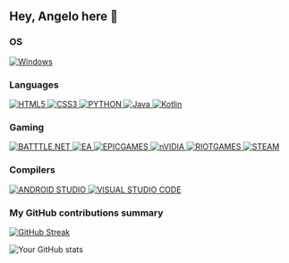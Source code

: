 ## Hey, Angelo here 👋

<!--
**angelog9e/angelog9e** is a ✨ _special_ ✨ repository because its `README.md` (this file) appears on your GitHub profile.
-->
<h3>OS</h3>
<p>
  <a href="https://www.microsoft.com/en-us/windows?r=1">
    <img alt="Windows" src="https://img.shields.io/badge/Windows-0078D6?style=for-the-badge&logo=windows&logoColor=white"/>
  </a>
</p>

<h3>Languages</h3>
<p>
  <a href="https://www.w3schools.com/html"/>
    <img alt="HTML5" src="https://img.shields.io/badge/html5-%23E34F26.svg?style=for-the-badge&logo=html5&logoColor=white"/>
  </a>
  <a href="https://www.w3schools.com/css/"/>
    <img alt="CSS3" src="https://img.shields.io/badge/css3-%231572B6.svg?style=for-the-badge&logo=css3&logoColor=white"/>
  </a>
  <a href="https://www.python.org/">
    <img alt="PYTHON" src="https://img.shields.io/badge/python-3670A0?style=for-the-badge&logo=python&logoColor=ffdd54"/>
  </a>
  <a href="https://www.java.com/en/">
    <img alt="Java" src="https://img.shields.io/badge/java-%23ED8B00.svg?style=for-the-badge&logo=openjdk&logoColor=white"/>
  </a>
  <a href="https://kotlinlang.org/">
    <img alt="Kotlin" src="https://img.shields.io/badge/kotlin-%237F52FF.svg?style=for-the-badge&logo=kotlin&logoColor=white"/>
  </a>
</p>

<h3>Gaming</h3>
<p>
  <a href="https://us.shop.battle.net/en-us">
    <img alt="BATTTLE.NET" src="https://img.shields.io/badge/battle.net-%2300AEFF.svg?style=for-the-badge&logo=battle.net&logoColor=white"/>
  </a>
  <a href="https://www.ea.com/">
    <img alt="EA" src="https://img.shields.io/badge/ea-%23000000.svg?style=for-the-badge&logo=ea&logoColor=white"/>
  </a>
  <a href="https://store.epicgames.com/en-US/">
    <img alt="EPICGAMES" src="https://img.shields.io/badge/epicgames-%23313131.svg?style=for-the-badge&logo=epicgames&logoColor=white"/>
  </a>
  <a href="https://www.nvidia.com/en-us/">
    <img alt="nVIDIA" src="https://img.shields.io/badge/nVIDIA-%2376B900.svg?style=for-the-badge&logo=nVIDIA&logoColor=white"/>
  </a>
  <a href="https://www.riotgames.com/en">
    <img alt="RIOTGAMES" src="https://img.shields.io/badge/riotgames-D32936.svg?style=for-the-badge&logo=riotgames&logoColor=white"/>
  </a>
  <a href="https://store.steampowered.com/">
    <img alt="STEAM" src="https://img.shields.io/badge/steam-%23000000.svg?style=for-the-badge&logo=steam&logoColor=white"/>
  </a>
</p>

<h3>Compilers</h3>
<p>
  <a href="https://developer.android.com/studio">
    <img alt="ANDROID STUDIO" src="https://img.shields.io/badge/android%20studio-346ac1?style=for-the-badge&logo=android%20studio&logoColor=white"/>
  </a>
  <a href="https://code.visualstudio.com/">
    <img alt="VISUAL STUDIO CODE" src="https://img.shields.io/badge/Visual%20Studio%20Code-0078d7.svg?style=for-the-badge&logo=visual-studio-code&logoColor=white"/>
  </a>
</p>

<h3>My GitHub contributions summary</h3>

[![GitHub Streak](https://github-readme-streak-stats.herokuapp.com?user=angelog9e&theme=dark&ring=fb4362&file=fb4362&currStreakNum=fb4362&currStreakLabel=fb4362&hide_border=true)](https://git.io/streak-stats)

![Your GitHub stats](https://github-readme-stats.vercel.app/api?username=angelog9e&hide_border=true&show_icons=true&bg_color=151515&title_color=fb4362&icon_color=fb4362&text_bold=false&text_color=9e9e9e)
